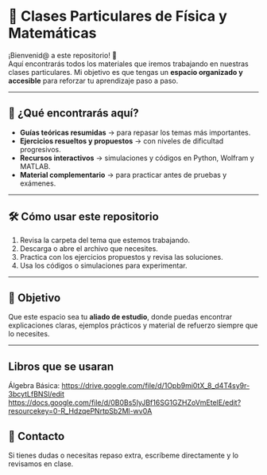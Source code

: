 # 📘 Clases Particulares de Física y Matemáticas  

¡Bienvenid@ a este repositorio! 🚀  
Aquí encontrarás todos los materiales que iremos trabajando en nuestras clases particulares. Mi objetivo es que tengas un **espacio organizado y accesible** para reforzar tu aprendizaje paso a paso.  

---

## 🔎 ¿Qué encontrarás aquí?  
- **Guías teóricas resumidas** → para repasar los temas más importantes.  
- **Ejercicios resueltos y propuestos** → con niveles de dificultad progresivos.  
- **Recursos interactivos** → simulaciones y códigos en Python, Wolfram y MATLAB.  
- **Material complementario** → para practicar antes de pruebas y exámenes.  

---

## 🛠 Cómo usar este repositorio  
1. Revisa la carpeta del tema que estemos trabajando.  
2. Descarga o abre el archivo que necesites.  
3. Practica con los ejercicios propuestos y revisa las soluciones.  
4. Usa los códigos o simulaciones para experimentar.  

---

## 🎯 Objetivo  
Que este espacio sea tu **aliado de estudio**, donde puedas encontrar explicaciones claras, ejemplos prácticos y material de refuerzo siempre que lo necesites.  

---
## Libros que se usaran 
Álgebra Básica:
https://drive.google.com/file/d/1Opb9mi0tX_8_d4T4sy9r-3bcytLfBNSl/edit
https://docs.google.com/file/d/0B0Bs5IyJBf16SG1GZHZoVmEtelE/edit?resourcekey=0-R_HdzqePNrtpSb2Ml-wv0A

## 📩 Contacto  
Si tienes dudas o necesitas repaso extra, escríbeme directamente y lo revisamos en clase.  
